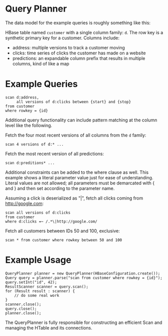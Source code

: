 Query Planner
=============

The data model for the example queries is roughly something like this:

HBase table named `customer` with a single column family: `d`.  The row key is a synthetic primary key for a customer.
Columns include:

* address: multiple versions to track a customer moving
* clicks: time series of clicks the customer has made on a website
* predictions: an expandable column prefix that results in multiple columns, kind of like a map

Example Queries
===============

```
scan d:address,
     all versions of d:clicks between {start} and {stop}
from customer
where rowkey = {id}
```

Additional query functionality can include pattern matching at the column level like the following.

Fetch the four most recent versions of all columns from the `d` family:
```
scan 4 versions of d:* ...
```

Fetch the most recent version of all predictions:
```
scan d:preditions* ...
```

Additional constraints can be added to the where clause as well.  This example shows a literal parameter value just
for ease of understanding.  Literal values are not allowed; all parameters must be demarcated with { and } and then
set according to the parameter name.

Assuming a click is deserialized as "<target URL>|<referrer URL>", fetch all clicks coming from http://google.com:
```
scan all versions of d:clicks
from customer
where d:clicks =~ /.*\|http://google.com/
```

Fetch all customers between IDs 50 and 100, exclusive:
```
scan * from customer where rowkey between 50 and 100
```

Example Usage
=============

```
QueryPlanner planner = new QueryPlanner(HBaseConfiguration.create());
Query query = planner.parse("scan from customer where rowkey = {id}");
query.setInt("id", 42);
ResultScanner scanner = query.scan();
for (Result result : scanner) {
    // do some real work
}
scanner.close();
query.close();
planner.close();
```

The QueryPlanner is fully responsible for constructing an efficient Scan and managing the HTable and its connections.
